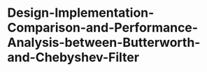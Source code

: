 # Design-Implementation-Comparison-and-Performance-Analysis-between-Butterworth-and-Chebyshev-Filter